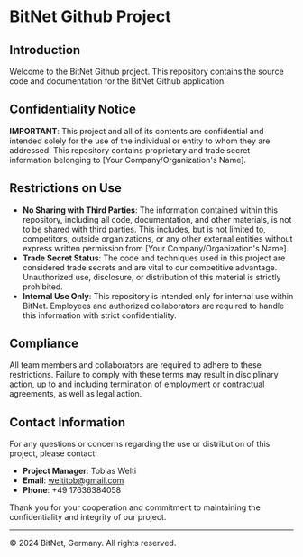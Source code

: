 # BitNet Github Project

## Introduction
Welcome to the BitNet Github project. This repository contains the source code and documentation for the BitNet Github application.

## Confidentiality Notice
**IMPORTANT**: This project and all of its contents are confidential and intended solely for the use of the individual or entity to whom they are addressed. This repository contains proprietary and trade secret information belonging to [Your Company/Organization's Name].

## Restrictions on Use
- **No Sharing with Third Parties**: The information contained within this repository, including all code, documentation, and other materials, is not to be shared with third parties. This includes, but is not limited to, competitors, outside organizations, or any other external entities without express written permission from [Your Company/Organization's Name].
- **Trade Secret Status**: The code and techniques used in this project are considered trade secrets and are vital to our competitive advantage. Unauthorized use, disclosure, or distribution of this material is strictly prohibited.
- **Internal Use Only**: This repository is intended only for internal use within BitNet. Employees and authorized collaborators are required to handle this information with strict confidentiality.

## Compliance
All team members and collaborators are required to adhere to these restrictions. Failure to comply with these terms may result in disciplinary action, up to and including termination of employment or contractual agreements, as well as legal action.

## Contact Information
For any questions or concerns regarding the use or distribution of this project, please contact:

- **Project Manager**: Tobias Welti
- **Email**: weltitob@gmail.com
- **Phone**: +49 17636384058

Thank you for your cooperation and commitment to maintaining the confidentiality and integrity of our project.

---

© 2024 BitNet, Germany. All rights reserved.
